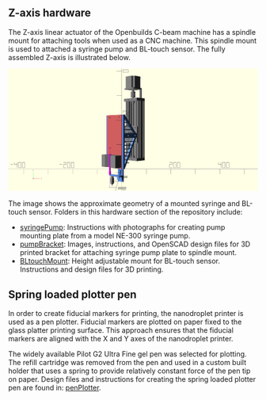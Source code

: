 ## Z-axis hardware

The Z-axis linear actuator of the Openbuilds C-beam machine has a spindle mount for attaching tools when used as a CNC machine.  This spindle mount is used to attached a syringe pump and BL-touch sensor.  The fully assembled Z-axis is illustrated below.

![Assembled BL-touch bracket](https://github.com/matthew-yates/NanodropPrinter/blob/main/images/ZaxisAssembled.png)

The image shows the approximate geometry of a mounted syringe and BL-touch sensor.  Folders in this hardware section of the repository include:

* [syringePump](https://github.com/matthew-yates/NanodropPrinter/tree/main/hardware/syringePump): Instructions with photographs for creating pump mounting plate from a model NE-300 syringe pump.
* [pumpBracket](https://github.com/matthew-yates/NanodropPrinter/tree/main/hardware/pumpBracket): Images, instructions, and OpenSCAD design files for 3D printed bracket for attaching syringe pump plate to spindle mount.
* [BLtouchMount](https://github.com/matthew-yates/NanodropPrinter/tree/main/hardware/BLtouchMount): Height adjustable mount for BL-touch sensor. Instructions and design files for 3D printing.

## Spring loaded plotter pen

In order to create fiducial markers for printing, the nanodroplet printer is used as a pen plotter. Fiducial markers are plotted on paper fixed to the glass platter printing surface. This approach ensures that the fiducial markers are aligned with the X and Y axes of the nanodroplet printer.

The widely available Pilot G2 Ultra Fine gel pen was selected for plotting. The refill cartridge was removed from the pen and used in a custom built holder that uses a spring to provide relatively constant force of the pen tip on paper. Design files and instructions for creating the spring loaded plotter pen are found in: [penPlotter](https://github.com/matthew-yates/NanodropPrinter/tree/main/hardware/penPlotter).
